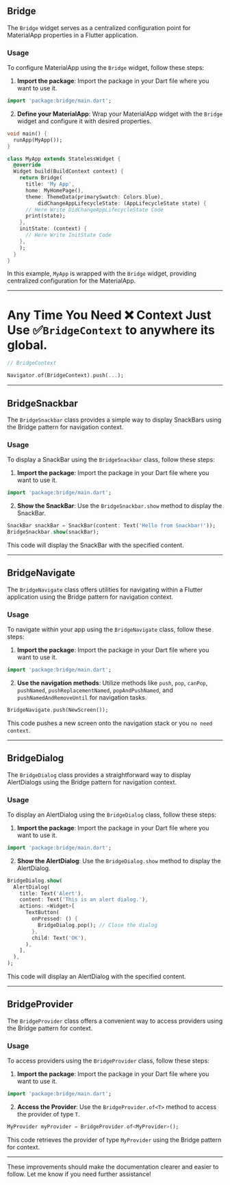 

## Bridge

The `Bridge` widget serves as a centralized configuration point for MaterialApp properties in a Flutter application.

### Usage

To configure MaterialApp using the `Bridge` widget, follow these steps:

1. **Import the package**: Import the package in your Dart file where you want to use it.

```dart
import 'package:bridge/main.dart';
```

2. **Define your MaterialApp**: Wrap your MaterialApp widget with the `Bridge` widget and configure it with desired properties.

```dart
void main() {
  runApp(MyApp());
}

class MyApp extends StatelessWidget {
  @override
  Widget build(BuildContext context) {
    return Bridge(
      title: 'My App',
      home: MyHomePage(),
      theme: ThemeData(primarySwatch: Colors.blue),
          didChangeAppLifecycleState: (AppLifecycleState state) {
      // Here Write DidChangeAppLifecycleState Code
      print(state);
    },
    initState: (context) {
      // Here Write InitState Code
    },
    );
  }
}
```

In this example, `MyApp` is wrapped with the `Bridge` widget, providing centralized configuration for the MaterialApp.

---

# Any Time You Need ❌ Context  Just Use ✅`BridgeContext` to anywhere its global.

```dart
// BridgeContext 

Navigator.of(BridgeContext).push(...);

```

---

## BridgeSnackbar

The `BridgeSnackbar` class provides a simple way to display SnackBars using the Bridge pattern for navigation context.

### Usage

To display a SnackBar using the `BridgeSnackbar` class, follow these steps:

1. **Import the package**: Import the package in your Dart file where you want to use it.

```dart
import 'package:bridge/main.dart';
```

2. **Show the SnackBar**: Use the `BridgeSnackbar.show` method to display the SnackBar.

```dart
SnackBar snackBar = SnackBar(content: Text('Hello from Snackbar!'));
BridgeSnackbar.show(snackBar);
```

This code will display the SnackBar with the specified content.

---

## BridgeNavigate

The `BridgeNavigate` class offers utilities for navigating within a Flutter application using the Bridge pattern for navigation context.

### Usage

To navigate within your app using the `BridgeNavigate` class, follow these steps:

1. **Import the package**: Import the package in your Dart file where you want to use it.

```dart
import 'package:bridge/main.dart';
```

2. **Use the navigation methods**: Utilize methods like `push`, `pop`, `canPop`, `pushNamed`, `pushReplacementNamed`, `popAndPushNamed`, and `pushNamedAndRemoveUntil` for navigation tasks.

```dart
BridgeNavigate.push(NewScreen());
```

This code pushes a new screen onto the navigation stack or you `no need context`.

---

## BridgeDialog

The `BridgeDialog` class provides a straightforward way to display AlertDialogs using the Bridge pattern for navigation context.

### Usage

To display an AlertDialog using the `BridgeDialog` class, follow these steps:

1. **Import the package**: Import the package in your Dart file where you want to use it.

```dart
import 'package:bridge/main.dart';
```

2. **Show the AlertDialog**: Use the `BridgeDialog.show` method to display the AlertDialog.

```dart
BridgeDialog.show(
  AlertDialog(
    title: Text('Alert'),
    content: Text('This is an alert dialog.'),
    actions: <Widget>[
      TextButton(
        onPressed: () {
          BridgeDialog.pop(); // Close the dialog
        },
        child: Text('OK'),
      ),
    ],
  ),
);
```

This code will display an AlertDialog with the specified content.

---

## BridgeProvider

The `BridgeProvider` class offers a convenient way to access providers using the Bridge pattern for context.

### Usage

To access providers using the `BridgeProvider` class, follow these steps:

1. **Import the package**: Import the package in your Dart file where you want to use it.

```dart
import 'package:bridge/main.dart';
```

2. **Access the Provider**: Use the `BridgeProvider.of<T>` method to access the provider of type `T`.

```dart
MyProvider myProvider = BridgeProvider.of<MyProvider>();
```

This code retrieves the provider of type `MyProvider` using the Bridge pattern for context.

---

These improvements should make the documentation clearer and easier to follow. Let me know if you need further assistance!